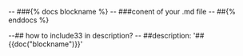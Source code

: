 -- ###{% docs blockname %}
-- ###conent of your .md file
-- ##{% enddocs %}

--## how to include33 in description?
-- ##description: '##{{doc("blockname")}}'
